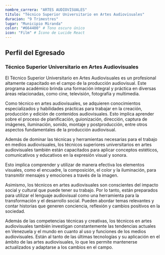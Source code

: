 ```yaml
---
nombre_carrera: "ARTES AUDIOVISUALES"
titulo: "Técnico Superior Universitario en Artes Audiovisuales"
duracion: "9 Trimestres"
lugar: "Municipio Miranda"
color: "#664400" # Tono oscuro único
icon: "Film" # Ícono de Lucide React
---
```


## Perfil del Egresado

### Técnico Superior Universitario en Artes Audiovisuales
El Técnico Superior Universitario en Artes Audiovisuales es un profesional altamente capacitado en el campo de la producción audiovisual. Este programa académico brinda una formación integral y práctica en diversas áreas relacionadas, como cine, televisión, fotografía y multimedia.

Como técnico en artes audiovisuales, se adquieren conocimientos especializados y habilidades prácticas para trabajar en la creación, producción y edición de contenidos audiovisuales. Esto implica aprender sobre el proceso de planificación, guionización, dirección, captura de imágenes, iluminación, sonido, montaje y postproducción, entre otros aspectos fundamentales de la producción audiovisual.

Además de dominar las técnicas y herramientas necesarias para el trabajo en medios audiovisuales, los técnicos superiores universitarios en artes audiovisuales también están capacitados para aplicar conceptos estéticos, comunicativos y educativos en la expresión visual y sonora. 

Esto implica comprender y utilizar de manera efectiva los elementos visuales, como el encuadre, la composición, el color y la iluminación, para transmitir mensajes y emociones a través de la imagen.

Asimismo, los técnicos en artes audiovisuales son conscientes del impacto social y cultural que puede tener su trabajo. Por lo tanto, están preparados para utilizar el lenguaje audiovisual como una herramienta para la transformación y el desarrollo social. Pueden abordar temas relevantes y contar historias que generen conciencia, reflexión y cambios positivos en la sociedad.

Además de las competencias técnicas y creativas, los técnicos en artes audiovisuales también investigan constantemente las tendencias actuales en Venezuela y el mundo en cuanto al uso y funciones de los medios audiovisuales. Están al tanto de las últimas tecnologías y su aplicación en el ámbito de las artes audiovisuales, lo que les permite mantenerse actualizados y adaptarse a los cambios en el campo.
